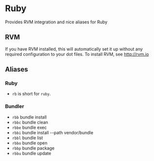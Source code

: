 Ruby
===

Provides RVM integration and nice aliases for Ruby

RVM
---

If you have RVM installed, this will automatically set it up without
any required configuration to your dot files. To install RVM, see
http://rvm.io

Aliases
-------

### Ruby

  - `rb` is short for `ruby`.

### Bundler

  - `rbb` bundle install
  - `rbbc` bundle clean
  - `rbbe` bundle exec
  - `rbbi` bundle install --path vendor/bundle
  - `rbbl` bundle list
  - `rbbo` bundle open
  - `rbbp` bundle package
  - `rbbu` bundle update
